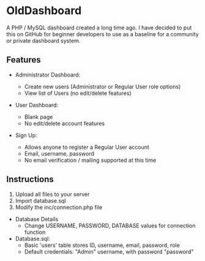 # OldDashboard
A PHP / MySQL dashboard created a long time ago. I have decided to put this on GitHub for beginner developers to use as a baseline for a community or private dashboard system.

## Features
* Administrator Dashboard:
  * Create new users (Administrator or Regular User role options)
  * View list of Users (no edit/delete features)

* User Dashboard:
  * Blank page
  * No edit/delete account features
  
* Sign Up:
  * Allows anyone to register a Regular User account
  * Email, username, password
  * No email verification / mailing supported at this time
  
## Instructions
1. Upload all files to your server
1. Import database.sql 
1. Modify the inc/connection.php file 

* Database Details
  * Change USERNAME, PASSWORD, DATABASE values for connection function  
* Database.sql:
  * Basic 'users' table stores ID, username, email, password, role
  * Default credentials: "Admin" username, with password "password"
 
  



